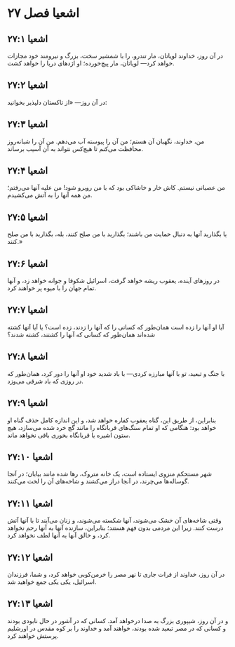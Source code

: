 # اشعیا فصل ۲۷

## اشعیا ۲۷:۱
در آن روز، خداوند لویاتان، مار تندرو، را با شمشیر سخت، بزرگ و نیرومند خود مجازات خواهد کرد— لویاتان، مار پیچ‌خورده؛ او اژدهای دریا را خواهد کشت.

## اشعیا ۲۷:۲
در آن روز— «از تاکستان دلپذیر بخوانید:

## اشعیا ۲۷:۳
من، خداوند، نگهبان آن هستم؛ من آن را پیوسته آب می‌دهم. من آن را شبانه‌روز محافظت می‌کنم تا هیچ‌کس نتواند به آن آسیب برساند.

## اشعیا ۲۷:۴
من عصبانی نیستم. کاش خار و خاشاکی بود که با من روبرو شود! من علیه آنها می‌رفتم؛ من همه آنها را به آتش می‌کشیدم.

## اشعیا ۲۷:۵
یا بگذارید آنها به دنبال حمایت من باشند؛ بگذارید با من صلح کنند، بله، بگذارید با من صلح کنند.»

## اشعیا ۲۷:۶
در روزهای آینده، یعقوب ریشه خواهد گرفت، اسرائیل شکوفا و جوانه خواهد زد، و آنها تمام جهان را با میوه پر خواهند کرد.

## اشعیا ۲۷:۷
آیا او آنها را زده است همان‌طور که کسانی را که آنها را زدند، زده است؟ یا آیا آنها کشته شده‌اند همان‌طور که کسانی که آنها را کشتند، کشته شدند؟

## اشعیا ۲۷:۸
با جنگ و تبعید، تو با آنها مبارزه کردی— با باد شدید خود او آنها را دور کرد، همان‌طور که در روزی که باد شرقی می‌وزد.

## اشعیا ۲۷:۹
بنابراین، از طریق این، گناه یعقوب کفاره خواهد شد، و این اندازه کامل حذف گناه او خواهد بود: هنگامی که او تمام سنگ‌های قربانگاه را مانند گچ خرد شده می‌سازد، هیچ ستون اشیره یا قربانگاه بخوری باقی نخواهد ماند.

## اشعیا ۲۷:۱۰
شهر مستحکم منزوی ایستاده است، یک خانه متروک، رها شده مانند بیابان؛ در آنجا گوساله‌ها می‌چرند، در آنجا دراز می‌کشند و شاخه‌های آن را لخت می‌کنند.

## اشعیا ۲۷:۱۱
وقتی شاخه‌های آن خشک می‌شوند، آنها شکسته می‌شوند، و زنان می‌آیند تا با آنها آتش درست کنند. زیرا این مردمی بدون فهم هستند؛ بنابراین، سازنده آنها به آنها رحم نخواهد کرد، و خالق آنها به آنها لطف نخواهد کرد.

## اشعیا ۲۷:۱۲
در آن روز، خداوند از فرات جاری تا نهر مصر را خرمن‌کوبی خواهد کرد، و شما، فرزندان اسرائیل، یکی یکی جمع خواهید شد.

## اشعیا ۲۷:۱۳
و در آن روز، شیپوری بزرگ به صدا درخواهد آمد. کسانی که در آشور در حال نابودی بودند و کسانی که در مصر تبعید شده بودند، خواهند آمد و خداوند را بر کوه مقدس در اورشلیم پرستش خواهند کرد.
